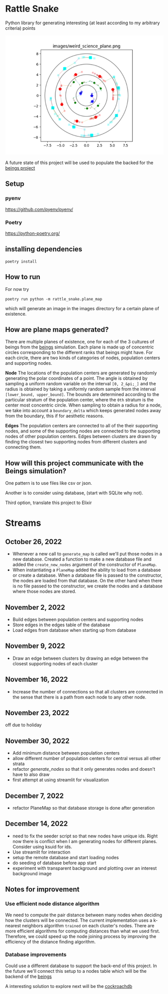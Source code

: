# Rattle Snake

Python library for generating interesting 
(at least according to my arbitrary criteria) points


![Plane Map of Weird Science](images/weird_science_plane.png)

A future state of this project will be used to populate 
the backed for the [beings project](https://github.com/joedaws/beings)

## Setup

### pyenv
https://github.com/pyenv/pyenv/

### Poetry
https://python-poetry.org/

## installing dependencies

``` shell
poetry install
```

## How to run
For now try

``` shell
poetry run python -m rattle_snake.plane_map 
```

which will generate an image in the images directory for a certain
plane of existence.

## How are plane maps generated?

There are multiple planes of existence, one for each of the 3
cultures of beings from the [beings](https://github.com/joedaws/beings) simulation.
Each plane is made up of concentric circles corresponding to the different ranks
that beings might have. For each circle, there are two kinds of categories of nodes,
population centers and supporting nodes. 

**Node**
The locations of the population centers are generated by
randomly generating the polar coordinates of a point. The
angle is obtained by sampling a uniform random variable on 
the interval `[0, 2_&pi;_]` and the radius is obtained by
taking a uniformly random sample from the interval 
`[lower_bound, upper_bound]`. The bounds are determined according 
to the particular stratum of the population center, where the `0th`
stratum is the center most concentric circle. 
When sampling to obtain a radius for a node, we take into account
a `boundary_delta` which keeps generated nodes away from the
boundary, this if for aesthetic reasons.

**Edges**
The population centers are connected to all of the their 
supporting nodes, and some of the supporting nodes are connected to 
the supporting nodes of other population centers. 
Edges between clusters are drawn by finding the closest two
supporting nodes from different clusters and connecting them.


## How will this project communicate with the Beings simulation?

One pattern is to use files like csv or json.

Another is to consider using database, (start with SQLite why not).

Third option, translate this project to Elixir

# Streams

## October 26, 2022

- Whenever a new call to `generate_map` is called
  we'll put those nodes in a new database. Created
  a function to make a new database file and added the
  `create_new_nodes` argument of the constructor of
  `PlaneMap`.
- When instantiating a `PlaneMap` added the ability to load 
  from a database or create a database. When a database file 
  is passed to the constructor, the nodes are loaded from that
  database. On the other hand when there is no file passed 
  to the constructor, we create the nodes and a database
  where those nodes are stored.
  
## November 2, 2022

- Build edges between population centers and supporting nodes
- Store edges in the edges table of the database
- Load edges from database when starting up from database

## November 9, 2022

- Draw an edge between clusters by drawing an edge between the 
  closest supporting nodes of each cluster
  
## November 16, 2022 

- Increase the number of connections so that all clusters 
  are connected in the sense that there is a path from each
  node to any other node.
  
## November 23, 2022

off due to holiday

## November 30, 2022

- Add minimum distance between population centers
- allow different number of population centers for central
  versus all other strata
- refactor *generate_nodes* so that it only generates nodes
  and doesn't have to also draw
- first attempt at using streamlit for visualization


## December 7, 2022
- refactor PlaneMap so that database storage is done after generation

## December 14, 2022
- need to fix the seeder script so that new nodes have unique ids. Right now
  there is conflict when I am generating nodes for different planes. Consider
  using ksuid for ids.
- Use streamlit for interaction
- setup the remote database and start loading nodes
- do seeding of database before app start
- experiment with transparent background and plotting over an
  interest background image
  
## Notes for improvement

### Use efficient node distance algorithm

We need to compute the pair distance between many nodes
when deciding how the clusters will be connected. The
current implementation uses a k-nearest neighbors algorithm
`trained` on each cluster's nodes. There are more efficient
algorithms for computing distances than what we used first.
Therefore, we could speed up the node joining process by
improving the efficiency of the distance finding algorithm.
  
### Database improvements

Could use a different database to support the back-end of this project.
In the future we'll connect this setup to a nodes table which will be
the backend of the [beings](https://github.com/joedaws/beings)

A interesting solution to explore next will be the 
[cockroachdb](https://www.cockroachlabs.com/pricing/)
